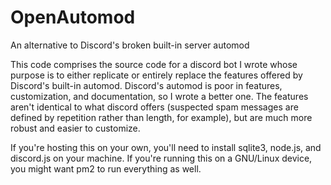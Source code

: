 # OpenAutomod
An alternative to Discord's broken built-in server automod

This code comprises the source code for a discord bot I wrote whose purpose is to either replicate or entirely replace the features offered by Discord's built-in automod. Discord's automod is poor in features, customization, and documentation, so I wrote a better one. 
The features aren't identical to what discord offers (suspected spam messages are defined by repetition rather than length, for example), but are much more robust and easier to customize.

If you're hosting this on your own, you'll need to install sqlite3, node.js, and discord.js on your machine. If you're running this on a GNU/Linux device, you might want pm2 to run everything as well.
